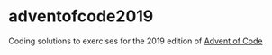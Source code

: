 # adventofcode2019

Coding solutions to exercises for the 2019 edition of [Advent of Code](https://adventofcode.com/2019)
